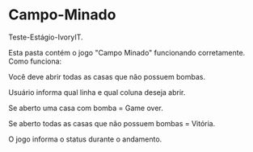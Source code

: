 # Campo-Minado
Teste-Estágio-IvoryIT.

<p>Esta pasta contém o jogo "Campo Minado" funcionando corretamente.<br>
Como funciona:</p>
<p>Você deve abrir todas as casas que não possuem bombas.</p>
<p>Usuário informa qual linha e qual coluna deseja abrir.</p>
<p>Se aberto uma casa com bomba = Game over.</p>
<p>Se aberto todas as casas que não possuem bombas = Vitória.</p>
</p>O jogo informa o status durante o andamento.</p>
